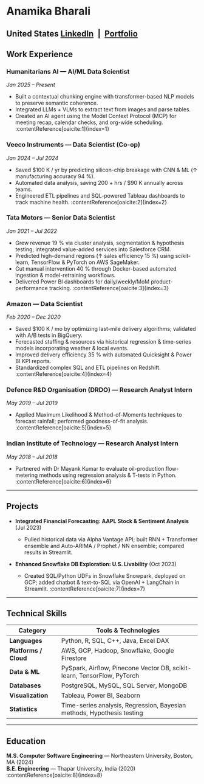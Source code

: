 # Anamika Bharali

United States 
[LinkedIn](https://www.linkedin.com/in/anamikabharali) | [Portfolio](https://anamikabharali.github.io) 
---

## Work Experience

### Humanitarians AI — **AI/ML Data Scientist**  
*Jan 2025 – Present*  
- Built a contextual chunking engine with transformer-based NLP models to preserve semantic coherence.  
- Integrated LLMs + VLMs to extract text from images and parse tables.  
- Created an AI agent using the Model Context Protocol (MCP) for meeting recap, calendar checks, and org-wide scheduling. :contentReference[oaicite:1]{index=1}  

### Veeco Instruments — **Data Scientist (Co-op)**  
*Jan 2024 – Jul 2024*  
- Saved \$100 K / yr by predicting silicon-chip breakage with CNN & ML (↑ manufacturing accuracy 94 %).  
- Automated data analysis, saving 200 + hrs / \$90 K annually across teams.  
- Engineered ETL pipelines and SQL-powered Tableau dashboards to track machine health. :contentReference[oaicite:2]{index=2}  

### Tata Motors — **Senior Data Scientist**  
*Jan 2021 – Jul 2022*  
- Grew revenue 19 % via cluster analysis, segmentation & hypothesis testing; integrated value-added services into Salesforce CRM.  
- Predicted high-demand regions (↑ sales efficiency 15 %) using scikit-learn, TensorFlow & PyTorch on AWS SageMaker.  
- Cut manual intervention 40 % through Docker-based automated ingestion & model-retraining workflows.  
- Delivered Power BI dashboards for daily/weekly/MoM product-performance tracking. :contentReference[oaicite:3]{index=3}  

### Amazon — **Data Scientist**  
*Feb 2020 – Dec 2020*  
- Saved \$100 K / mo by optimizing last-mile delivery algorithms; validated with A/B tests in BigQuery.  
- Forecasted staffing & resources via historical regression & time-series models incorporating weather & local events.  
- Improved delivery efficiency 35 % with automated Quicksight & Power BI KPI reports.  
- Standardized complex SQL and ETL pipelines on Redshift. :contentReference[oaicite:4]{index=4}  

### Defence R&D Organisation (DRDO) — **Research Analyst Intern**  
*May 2019 – Jul 2019*  
- Applied Maximum Likelihood & Method-of-Moments techniques to forecast rainfall; performed goodness-of-fit analysis. :contentReference[oaicite:5]{index=5}  

### Indian Institute of Technology — **Research Analyst Intern**  
*May 2018 – Jul 2018*  
- Partnered with Dr Mayank Kumar to evaluate oil-production flow-metering methods using regression analysis & T-tests in Python. :contentReference[oaicite:6]{index=6}  

---

## Projects

- **Integrated Financial Forecasting: AAPL Stock & Sentiment Analysis** (Jul 2023)  
  - Pulled historical data via Alpha Vantage API; built RNN + Transformer ensemble and Auto-ARIMA / Prophet / NN ensemble; compared results in Streamlit.  

- **Enhanced Snowflake DB Exploration: U.S. Livability** (Oct 2023)  
  - Created SQL/Python UDFs in Snowflake Snowpark, deployed on GCP; added chatbot & text-to-SQL via OpenAI + LangChain in Streamlit. :contentReference[oaicite:7]{index=7}  

---

## Technical Skills

| Category | Tools & Technologies |
|----------|---------------------|
| **Languages** | Python, R, SQL, C++, Java, Excel DAX |
| **Platforms / Cloud** | AWS, GCP, Hadoop, Snowflake, Google Firestore |
| **Data & ML** | PySpark, Airflow, Pinecone Vector DB, scikit-learn, TensorFlow, PyTorch |
| **Databases** | PostgreSQL, MySQL, SQL Server, MongoDB |
| **Visualization** | Tableau, Power BI, Seaborn |
| **Statistics** | Time-series analysis, Regression, Bayesian methods, Hypothesis testing |

---

## Education

**M.S. Computer Software Engineering** — Northeastern University, Boston, MA (2024)  
**B.E. Engineering** — Thapar University, India (2020) :contentReference[oaicite:8]{index=8}
